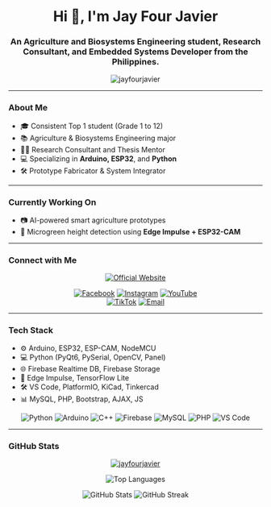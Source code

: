<h1 align="center">Hi 👋, I'm Jay Four Javier</h1>
<h3 align="center">An Agriculture and Biosystems Engineering student, Research Consultant, and Embedded Systems Developer from the Philippines.</h3>

<p align="center">
  <img src="https://komarev.com/ghpvc/?username=jayfourjavier&label=Profile%20views&color=0e75b6&style=flat" alt="jayfourjavier" />
</p>



---

### About Me

- 🎓 Consistent Top 1 student (Grade 1 to 12)
- 📚 Agriculture & Biosystems Engineering major
- 👨‍🔬 Research Consultant and Thesis Mentor
- 💻 Specializing in **Arduino, ESP32**, and **Python**
- 🛠️ Prototype Fabricator & System Integrator

---

### Currently Working On

- 📷 AI-powered smart agriculture prototypes  
- 🌿 Microgreen height detection using **Edge Impulse + ESP32-CAM**

---

### Connect with Me

<div align="center">

<!--[![LinkedIn](https://img.shields.io/badge/LinkedIn-blue?style=for-the-badge&logo=linkedin&logoColor=white)](https://linkedin.com/in/yourname)-->
[![Official Website](https://img.shields.io/badge/Website-000000?style=for-the-badge&logo=About.me&logoColor=white)](https://jayfourjavier.com)

<!--[![LinkedIn](https://img.shields.io/badge/LinkedIn-blue?style=for-the-badge&logo=linkedin&logoColor=white)](https://linkedin.com/in/yourname)-->

[![Facebook](https://img.shields.io/badge/Facebook-1877F2?style=for-the-badge&logo=facebook&logoColor=white)](https://facebook.com/jfourjavier)
[![Instagram](https://img.shields.io/badge/Instagram-E4405F?style=for-the-badge&logo=instagram&logoColor=white)](https://instagram.com/jfourjavier)
[![YouTube](https://img.shields.io/badge/YouTube-FF0000?style=for-the-badge&logo=youtube&logoColor=white)](https://youtube.com/@sxjrnd)  
[![TikTok](https://img.shields.io/badge/TikTok-000000?style=for-the-badge&logo=tiktok&logoColor=white)](https://tiktok.com/@jcj4vier)
[![Email](https://img.shields.io/badge/Gmail-D14836?style=for-the-badge&logo=gmail&logoColor=white)](mailto:jayfour.custodio.javier@gmail.com)

</div>


---

### Tech Stack

- ⚙️ Arduino, ESP32, ESP-CAM, NodeMCU
- 💻 Python (PyQt6, PySerial, OpenCV, Panel)
- 🌐 Firebase Realtime DB, Firebase Storage
- 🧠 Edge Impulse, TensorFlow Lite
- 🛠 VS Code, PlatformIO, KiCad, Tinkercad
- 📊 MySQL, PHP, Bootstrap, AJAX, JS

<div align="center">

![Python](https://img.shields.io/badge/Python-3776AB?style=for-the-badge&logo=python&logoColor=white)
![Arduino](https://img.shields.io/badge/Arduino-00979D?style=for-the-badge&logo=arduino&logoColor=white)
![C++](https://img.shields.io/badge/C++-00599C?style=for-the-badge&logo=c%2B%2B&logoColor=white)
![Firebase](https://img.shields.io/badge/Firebase-FFCA28?style=for-the-badge&logo=firebase&logoColor=black)
![MySQL](https://img.shields.io/badge/MySQL-00000F?style=for-the-badge&logo=mysql&logoColor=white)
![PHP](https://img.shields.io/badge/PHP-777BB4?style=for-the-badge&logo=php&logoColor=white)
![VS Code](https://img.shields.io/badge/VS--Code-007ACC?style=for-the-badge&logo=visual-studio-code&logoColor=white)

</div>




---

### GitHub Stats

<p align="center">
  <a href="https://github.com/ryo-ma/github-profile-trophy">
    <img src="https://github-profile-trophy.vercel.app/?username=jayfourjavier&theme=oldie&no-frame=true&margin-w=15&margin-h=15" alt="jayfourjavier" />
  </a>
</p>

<p align="center">
  <img src="https://github-readme-stats.vercel.app/api/top-langs?username=jayfourjavier&show_icons=true&locale=en&layout=compact" alt="Top Languages" />
</p>

<p align="center">
  <img src="https://github-readme-stats.vercel.app/api?username=jayfourjavier&show_icons=true&locale=en" alt="GitHub Stats" />
  <img src="https://github-readme-streak-stats.herokuapp.com/?user=jayfourjavier" alt="GitHub Streak" />
</p>




